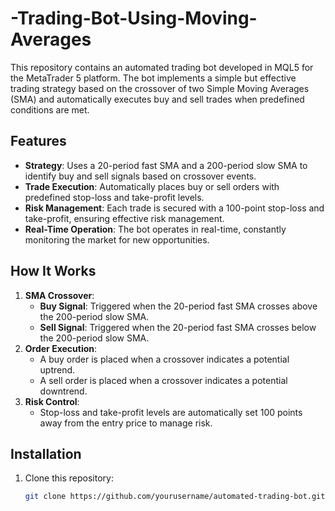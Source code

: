 # -Trading-Bot-Using-Moving-Averages

This repository contains an automated trading bot developed in MQL5 for the MetaTrader 5 platform. The bot implements a simple but effective trading strategy based on the crossover of two Simple Moving Averages (SMA) and automatically executes buy and sell trades when predefined conditions are met.

## Features

- **Strategy**: Uses a 20-period fast SMA and a 200-period slow SMA to identify buy and sell signals based on crossover events.
- **Trade Execution**: Automatically places buy or sell orders with predefined stop-loss and take-profit levels.
- **Risk Management**: Each trade is secured with a 100-point stop-loss and take-profit, ensuring effective risk management.
- **Real-Time Operation**: The bot operates in real-time, constantly monitoring the market for new opportunities.

## How It Works

1. **SMA Crossover**: 
   - **Buy Signal**: Triggered when the 20-period fast SMA crosses above the 200-period slow SMA.
   - **Sell Signal**: Triggered when the 20-period fast SMA crosses below the 200-period slow SMA.
2. **Order Execution**: 
   - A buy order is placed when a crossover indicates a potential uptrend.
   - A sell order is placed when a crossover indicates a potential downtrend.
3. **Risk Control**:
   - Stop-loss and take-profit levels are automatically set 100 points away from the entry price to manage risk.

## Installation

1. Clone this repository:
   ```bash
   git clone https://github.com/yourusername/automated-trading-bot.git
